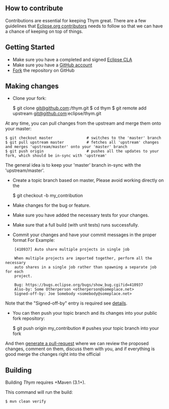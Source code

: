 ## How to contribute

Contributions are essential for keeping Thym great.
There are a few guidelines that [Eclipse.org contributors](https://www.eclipse.org/contribute/) needs 
to follow so that we can have a chance of keeping on
top of things.

## Getting Started

* Make sure you have a completed and signed [Eclipse CLA](https://www.eclipse.org/legal/CLA.php)
* Make sure you have a [GitHub account](https://github.com/signup/free)
* [Fork](http://help.github.com/forking/) the repository on GitHub


## Making changes

* Clone your fork:

    $ git clone git@github.com:<you>/thym.git
    $ cd thym
    $ git remote add upstream git@github.com:eclipse/thym.git
  
At any time, you can pull changes from the upstream and merge them onto your master:

    $ git checkout master               # switches to the 'master' branch
    $ git pull upstream master          # fetches all 'upstream' changes and merges 'upstream/master' onto your 'master' branch
    $ git push origin                   # pushes all the updates to your fork, which should be in-sync with 'upstream'

The general idea is to keep your 'master' branch in-sync with the
'upstream/master'.

* Create a topic branch based on master, Please avoid working directly on the

   $ git checkout -b my_contribution

* Make changes for the bug or feature.
* Make sure you have added the necessary tests for your changes.
* Make sure that a full build (with unit tests) runs successfully. 
* Commit your changes and have your commit messages in the proper format
   For Example:
````
    [410937] Auto share multiple projects in single job
    
    When multiple projects are imported together, perform all the necessary
    auto shares in a single job rather than spawning a separate job for each
    project.
    
    Bug: https://bugs.eclipse.org/bugs/show_bug.cgi?id=410937
    Also-by: Some Otherperson <otherperson@someplace.net>
    Signed-off-by: Joe Somebody <somebody@someplace.net>
````
   Note that the "Signed-off-by" entry is required see [details](http://wiki.eclipse.org/Development_Resources/Contributing_via_Git).
* You can then push your topic branch and its changes into your public fork repository:

	$ git push origin my_contribution         # pushes your topic branch into your fork

And then [generate a pull-request](http://help.github.com/pull-requests/) where we can
review the proposed changes, comment on them, discuss them with you,
and if everything is good merge the changes right into the official

## Building 

Building _Thym_  requires +Maven (3.1+). 

This command will run the build:

    $ mvn clean verify

